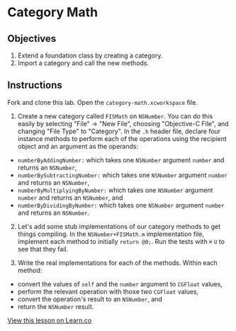 

# Category Math

## Objectives

1. Extend a foundation class by creating a category.
2. Import a category and call the new methods.

## Instructions

Fork and clone this lab. Open the `category-math.xcworkspace` file.

1. Create a new category called `FISMath` on `NSNumber`. You can do this easily by selecting "File" -> "New File", choosing "Objective-C File", and changing "File Type" to "Category". In the `.h` header file, declare four instance methods to perform each of the operations using the recipient object and an argument as the operands:

  * `numberByAddingNumber:` which takes one `NSNumber` argument `number` and returns an `NSNumber`,
  * `numberBySubtractingNumber:` which takes one `NSNumber` argument `number` and returns an `NSNumber`,
  * `numberByMultiplyingByNumber:` which takes one `NSNumber` argument `number` and returns an `NSNumber`, and
  * `numberByDividingByNumber:` which takes one `NSNumber` argument `number` and returns an `NSNumber`.

2. Let's add some stub implementations of our category methods to get things compiling. In the `NSNumber+FISMath.m` implementation file, implement each method to initially `return @0;`. Run the tests with `⌘` `U` to see that they fail.

3. Write the real implementations for each of the methods. Within each method:
  * convert the values of `self` and the `number` argument to `CGFloat` values,
  * perform the relevant operation with those two `CGFloat` values,
  * convert the operation's result to an `NSNumber`, and
  * return the `NSNumber` result.

<a href='https://learn.co/lessons/category-math' data-visibility='hidden'>View this lesson on Learn.co</a>
